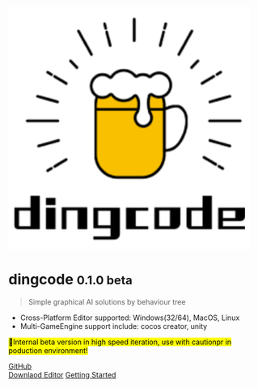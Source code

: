![logo](media/icon_m.svg)

# dingcode <small>0.1.0 beta</small>

> Simple graphical AI solutions by behaviour tree

- Cross-Platform Editor supported: Windows(32/64), MacOS, Linux
- Multi-GameEngine support include: cocos creator, unity

<mark>:lantern:Internal beta version in high speed iteration,  use with cautionpr in poduction environment!</mark>

[GitHub](https://github.com/dwbmio/dingcode-docs) \
[Downlaod Editor](https://www.baidu.com)
[Getting Started](#readme)
